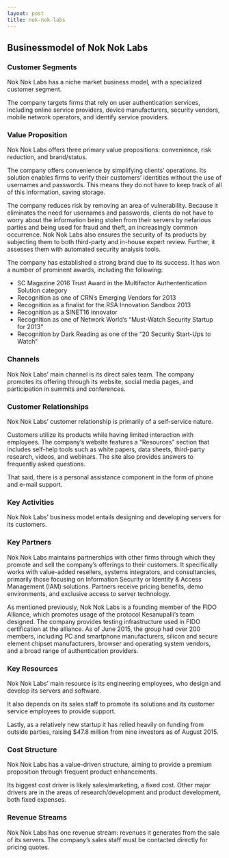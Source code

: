 ```yaml
---
layout: post
title: nok-nok-labs
---
```


Businessmodel of Nok Nok Labs
------------------------------

### Customer Segments

Nok Nok Labs has a niche market business model, with a specialized customer segment.

The company targets firms that rely on user authentication services, including online service providers, device manufacturers, security vendors, mobile network operators, and identify service providers.

### Value Proposition

Nok Nok Labs offers three primary value propositions: convenience, risk reduction, and brand/status.

The company offers convenience by simplifying clients’ operations. Its solution enables firms to verify their customers’ identities without the use of usernames and passwords. This means they do not have to keep track of all of this information, saving storage.

The company reduces risk by removing an area of vulnerability. Because it eliminates the need for usernames and passwords, clients do not have to worry about the information being stolen from their servers by nefarious parties and being used for fraud and theft, an increasingly common occurrence. Nok Nok Labs also ensures the security of its products by subjecting them to both third-party and in-house expert review. Further, it assesses them with automated security analysis tools.

The company has established a strong brand due to its success. It has won a number of prominent awards, including the following:

 * SC Magazine 2016 Trust Award in the Multifactor Authententication Solution category
* Recognition as one of CRN’s Emerging Vendors for 2013
* Recognition as a finalist for the RSA Innovation Sandbox 2013
* Recognition as a SINET16 innovator
* Recognition as one of Network World’s “Must-Watch Security Startup for 2013“
* Recognition by Dark Reading as one of the “20 Security Start-Ups to Watch“
 ### Channels

Nok Nok Labs’ main channel is its direct sales team. The company promotes its offering through its website, social media pages, and participation in summits and conferences.

### Customer Relationships

Nok Nok Labs’ customer relationship is primarily of a self-service nature.

Customers utilize its products while having limited interaction with employees. The company’s website features a “Resources” section that includes self-help tools such as white papers, data sheets, third-party research, videos, and webinars. The site also provides answers to frequently asked questions.

That said, there is a personal assistance component in the form of phone and e-mail support.

### Key Activities

Nok Nok Labs’ business model entails designing and developing servers for its customers.

### Key Partners

Nok Nok Labs maintains partnerships with other firms through which they promote and sell the company’s offerings to their customers. It specifically works with value-added resellers, systems integrators, and consultancies, primarily those focusing on Information Security or Identity & Access Management (IAM) solutions. Partners receive pricing benefits, demo environments, and exclusive access to server technology.

As mentioned previously, Nok Nok Labs is a founding member of the FIDO Alliance, which promotes usage of the protocol Kesanupalli’s team designed. The company provides testing infrastructure used in FIDO certification at the alliance. As of June 2015, the group had over 200 members, including PC and smartphone manufacturers, silicon and secure element chipset manufacturers, browser and operating system vendors, and a broad range of authentication providers.

### Key Resources

Nok Nok Labs’ main resource is its engineering employees, who design and develop its servers and software.

It also depends on its sales staff to promote its solutions and its customer service employees to provide support.

Lastly, as a relatively new startup it has relied heavily on funding from outside parties, raising $47.8 million from nine investors as of August 2015.

### Cost Structure

Nok Nok Labs has a value-driven structure, aiming to provide a premium proposition through frequent product enhancements.

Its biggest cost driver is likely sales/marketing, a fixed cost. Other major drivers are in the areas of research/development and product development, both fixed expenses.

### Revenue Streams

Nok Nok Labs has one revenue stream: revenues it generates from the sale of its servers. The company’s sales staff must be contacted directly for pricing quotes.

